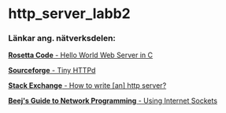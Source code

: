 # http_server_labb2

### Länkar ang. nätverksdelen:

[**Rosetta Code** - Hello World Web Server in C](http://rosettacode.org/wiki/Hello_world/Web_server#C)

[**Sourceforge** - Tiny HTTPd](http://sourceforge.net/projects/tinyhttpd/)

[**Stack Exchange** - How to write [an] http server?](https://programmers.stackexchange.com/questions/200821/how-to-write-a-http-server)

[**Beej's Guide to Network Programming** - Using Internet Sockets](http://beej.us/guide/bgnet/output/html/multipage/index.html)
